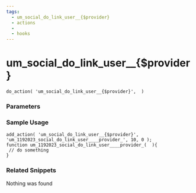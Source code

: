 ```yaml
---
tags: 
  - um_social_do_link_user__{$provider}
  - actions
  - 
  - hooks
---
```

# um\_social\_do\_link\_user\_\_{$provider}

``` php:no-line-numbers
do_action( 'um_social_do_link_user__{$provider}',  )
```
<div class='hook-sep'></div>

### Parameters

<div class='hook-sep'></div>



### Sample Usage

``` php:no-line-numbers
add_action( 'um_social_do_link_user__{$provider}', 'um_1192023_social_do_link_user____provider_', 10, 0 );
function um_1192023_social_do_link_user____provider_(  ){
 // do something
}
```
<div class='hook-sep'></div>



### Related Snippets

Nothing was found

